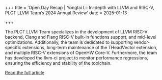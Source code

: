 +++
title = 'Open Day Recap | Yongtai Li: In-depth with LLVM and RISC-V, PLCT LLVM Team’s 2024 Annual Review'
date = 2025-01-13

+++

The PLCT LLVM Team specializes in the development of LLVM RISC-V backend, Clang and Flang RISC-V built-in functions support, and mid-level optimizations. Additionally, the team is dedicated to supporting vendor-specific extensions, long-term maintenance of the THeadVector extension, and multiple RISC-V extensions of OpenHW Core-V. Furthermore, the team has developed the llvm-ci project to monitor performance regressions, ensuring the efficiency and stability of the toolchain.

[Read the full article](https://mp.weixin.qq.com/s/NGrS1evPKBILo_VBx0m0bw)



